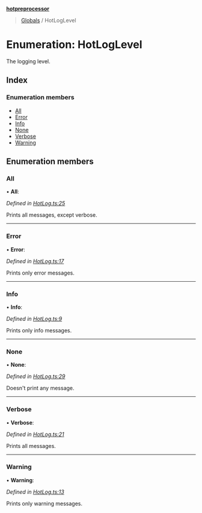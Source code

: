 **[hotpreprocessor](../README.md)**

> [Globals](../globals.md) / HotLogLevel

# Enumeration: HotLogLevel

The logging level.

## Index

### Enumeration members

* [All](hotloglevel.md#all)
* [Error](hotloglevel.md#error)
* [Info](hotloglevel.md#info)
* [None](hotloglevel.md#none)
* [Verbose](hotloglevel.md#verbose)
* [Warning](hotloglevel.md#warning)

## Enumeration members

### All

•  **All**: 

*Defined in [HotLog.ts:25](https://github.com/OurFreeLight/HotPreprocessor/blob/4cb6771/src/HotLog.ts#L25)*

Prints all messages, except verbose.

___

### Error

•  **Error**: 

*Defined in [HotLog.ts:17](https://github.com/OurFreeLight/HotPreprocessor/blob/4cb6771/src/HotLog.ts#L17)*

Prints only error messages.

___

### Info

•  **Info**: 

*Defined in [HotLog.ts:9](https://github.com/OurFreeLight/HotPreprocessor/blob/4cb6771/src/HotLog.ts#L9)*

Prints only info messages.

___

### None

•  **None**: 

*Defined in [HotLog.ts:29](https://github.com/OurFreeLight/HotPreprocessor/blob/4cb6771/src/HotLog.ts#L29)*

Doesn't print any message.

___

### Verbose

•  **Verbose**: 

*Defined in [HotLog.ts:21](https://github.com/OurFreeLight/HotPreprocessor/blob/4cb6771/src/HotLog.ts#L21)*

Prints all messages.

___

### Warning

•  **Warning**: 

*Defined in [HotLog.ts:13](https://github.com/OurFreeLight/HotPreprocessor/blob/4cb6771/src/HotLog.ts#L13)*

Prints only warning messages.
